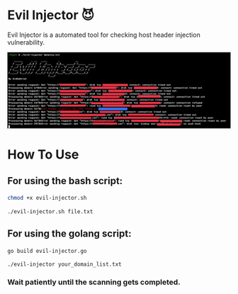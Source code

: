 # Evil Injector 😈
Evil Injector is a automated tool for checking host header injection vulnerability.

<img src="Evil-Injector.jpg">

# How To Use
## For using the bash script:
```bash
chmod +x evil-injector.sh
```
```bash
./evil-injector.sh file.txt
```

## For using the golang script:
```golang
go build evil-injector.go
```
```golang
./evil-injector your_domain_list.txt
```

### Wait patiently until the scanning gets completed. 
